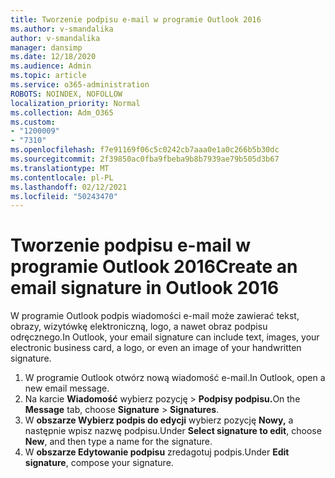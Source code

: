 ```yaml
---
title: Tworzenie podpisu e-mail w programie Outlook 2016
ms.author: v-smandalika
author: v-smandalika
manager: dansimp
ms.date: 12/18/2020
ms.audience: Admin
ms.topic: article
ms.service: o365-administration
ROBOTS: NOINDEX, NOFOLLOW
localization_priority: Normal
ms.collection: Adm_O365
ms.custom:
- "1200009"
- "7310"
ms.openlocfilehash: f7e91169f06c5c0242cb7aaa0e1a0c266b5b30dc
ms.sourcegitcommit: 2f39850ac0fba9fbeba9b8b7939ae79b505d3b67
ms.translationtype: MT
ms.contentlocale: pl-PL
ms.lasthandoff: 02/12/2021
ms.locfileid: "50243470"
---
```

# <a name="create-an-email-signature-in-outlook-2016"></a><span data-ttu-id="b2e0a-102">Tworzenie podpisu e-mail w programie Outlook 2016</span><span class="sxs-lookup"><span data-stu-id="b2e0a-102">Create an email signature in Outlook 2016</span></span>

<span data-ttu-id="b2e0a-103">W programie Outlook podpis wiadomości e-mail może zawierać tekst, obrazy, wizytówkę elektroniczną, logo, a nawet obraz podpisu odręcznego.</span><span class="sxs-lookup"><span data-stu-id="b2e0a-103">In Outlook, your email signature can include text, images, your electronic business card, a logo, or even an image of your handwritten signature.</span></span>

1. <span data-ttu-id="b2e0a-104">W programie Outlook otwórz nową wiadomość e-mail.</span><span class="sxs-lookup"><span data-stu-id="b2e0a-104">In Outlook, open a new email message.</span></span>
2. <span data-ttu-id="b2e0a-105">Na karcie **Wiadomość** wybierz pozycję   >  **Podpisy podpisu.**</span><span class="sxs-lookup"><span data-stu-id="b2e0a-105">On the **Message** tab, choose **Signature** > **Signatures**.</span></span>
3. <span data-ttu-id="b2e0a-106">W **obszarze Wybierz podpis do edycji** wybierz pozycję **Nowy,** a następnie wpisz nazwę podpisu.</span><span class="sxs-lookup"><span data-stu-id="b2e0a-106">Under **Select signature to edit**, choose **New**, and then type a name for the signature.</span></span>
4. <span data-ttu-id="b2e0a-107">W **obszarze Edytowanie podpisu** zredagotuj podpis.</span><span class="sxs-lookup"><span data-stu-id="b2e0a-107">Under **Edit signature**, compose your signature.</span></span>
